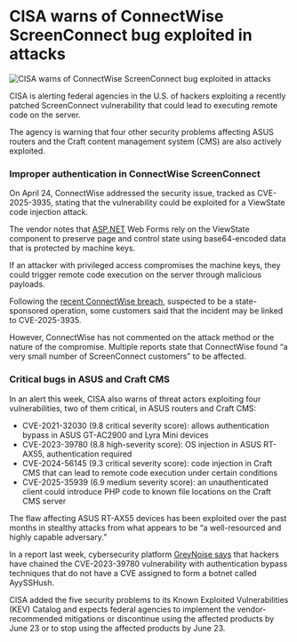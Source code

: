 # CISA warns of ConnectWise ScreenConnect bug exploited in attacks

![CISA warns of ConnectWise ScreenConnect bug exploited in attacks](https://www.bleepstatic.com/content/hl-images/2024/01/17/CISA.jpg)

CISA is alerting federal agencies in the U.S. of hackers exploiting a recently patched ScreenConnect vulnerability that could lead to executing remote code on the server.

The agency is warning that four other security problems affecting ASUS routers and the Craft content management system (CMS) are also actively exploited.

### Improper authentication in ConnectWise ScreenConnect

On April 24, ConnectWise addressed the security issue, tracked as CVE-2025-3935, stating that the vulnerability could be exploited for a ViewState code injection attack.

The vendor notes that [ASP.NET](http://asp.net) Web Forms rely on the ViewState component to preserve page and control state using base64-encoded data that is protected by machine keys.

If an attacker with privileged access compromises the machine keys, they could trigger remote code execution on the server through malicious payloads.

Following the [recent ConnectWise breach](https://www.bleepingcomputer.com/news/security/connectwise-breached-in-cyberattack-linked-to-nation-state-hackers/), suspected to be a state-sponsored operation, some customers said that the incident may be linked to CVE-2025-3935.

However, ConnectWise has not commented on the attack method or the nature of the compromise. Multiple reports state that ConnectWise found “a very small number of ScreenConnect customers” to be affected.

### Critical bugs in ASUS and Craft CMS

In an alert this week, CISA also warns of threat actors exploiting four vulnerabilities, two of them critical, in ASUS routers and Craft CMS:

* CVE-2021-32030 (9.8 critical severity score): allows authentication bypass in ASUS GT-AC2900 and Lyra Mini devices
* CVE-2023-39780 (8.8 high-severity score): OS injection in ASUS RT-AX55, authentication required
* CVE-2024-56145 (9.3 critical severity score): code injection in Craft CMS that can lead to remote code execution under certain conditions
* CVE-2025-35939 (6.9 medium severity score): an unauthenticated client could introduce PHP code to known file locations on the Craft CMS server

The flaw affecting ASUS RT-AX55 devices has been exploited over the past months in stealthy attacks from what appears to be “a well-resourced and highly capable adversary.”

In a report last week, cybersecurity platform [GreyNoise says](https://www.bleepingcomputer.com/news/security/botnet-hacks-9-000-plus-asus-routers-to-add-persistent-ssh-backdoor/) that hackers have chained the CVE-2023-39780 vulnerability with authentication bypass techniques that do not have a CVE assigned to form a botnet called AyySSHush.

CISA added the five security problems to its Known Exploited Vulnerabilities (KEV) Catalog and expects federal agencies to implement the vendor-recommended mitigations or discontinue using the affected products by June 23 or to stop using the affected products by June 23.